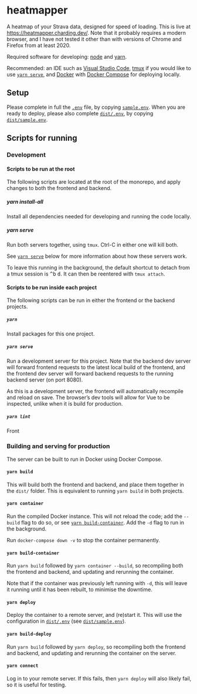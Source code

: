 # heatmapper

A heatmap of your Strava data, designed for speed of loading.
This is live at https://heatmapper.charding.dev/.
Note that it probably requires a modern browser, and I have not tested it other than with versions of Chrome and Firefox from at least 2020.

Required software for developing: [node](https://nodejs.org/en/download/) and [yarn](https://yarnpkg.com/en/docs/install/).

Recommended: an IDE such as [Visual Studio Code](https://code.visualstudio.com/), [tmux](https://github.com/tmux/tmux/wiki) if you would like to use [`yarn serve`](#yarn-serve), and [Docker](https://www.docker.com/products/docker-desktop) with [Docker Compose](https://docs.docker.com/compose/) for deploying locally.

## Setup

Please complete in full the [`.env`](.env) file, by copying [`sample.env`](sample.env).
When you are ready to deploy, please also complete [`dist/.env`](dist/.env), by copying [`dist/sample.env`](dist/sample.env).

## Scripts for running

### Development

#### Scripts to be run at the root

The following scripts are located at the root of the monorepo, and apply changes to both the frontend and backend.

##### yarn install-all

Install all dependencies needed for developing and running the code locally.

##### yarn serve

Run both servers together, using `tmux`.
Ctrl-C in either one will kill both.

See [`yarn serve`](#yarn-serve-1) below for more information about how these servers work.

To leave this running in the background, the default shortcut to detach from a tmux session is <kbd>^b</kbd> <kbd>d</kbd>.
It can then be reentered with `tmux attach`.

#### Scripts to be run inside each project

The following scripts can be run in either the frontend or the backend projects.

##### `yarn`

Install packages for this one project.

##### `yarn serve`

Run a development server for this project.
Note that the backend dev server will forward frontend requests to the latest local build of the frontend, and the frontend dev server will forward backend requests to the running backend server (on port 8080).

As this is a development server, the frontend will automatically recompile and reload on save.
The browser’s dev tools will allow for Vue to be inspected, unlike when it is build for production.

##### `yarn lint`

Front

### Building and serving for production

The server can be built to run in Docker using Docker Compose.

#### `yarn build`

This will build both the frontend and backend, and place them together in the `dist/` folder.
This is equivalent to running `yarn build` in both projects.

#### `yarn container`

Run the compiled Docker instance.
This will not reload the code; add the `--build` flag to do so, or see [`yarn build-container`](#yarn-build-container).
Add the `-d` flag to run in the background.

Run `docker-compose down -v` to stop the container permanently.

#### `yarn build-container`

Run `yarn build` followed by `yarn container --build`, so recompiling both the frontend and backend, and updating and rerunning the container.

Note that if the container was previously left running with `-d`, this will leave it running until it has been rebuilt, to minimise the downtime.

#### `yarn deploy`

Deploy the container to a remote server, and (re)start it.
This will use the configuration in [`dist/.env`](dist/.env) (see [`dist/sample.env`](dist/sample.env)).

#### `yarn build-deploy`

Run `yarn build` followed by `yarn deploy`, so recompiling both the frontend and backend, and updating and rerunning the container on the server.

#### `yarn connect`

Log in to your remote server.
If this fails, then `yarn deploy` will also likely fail, so it is useful for testing.
